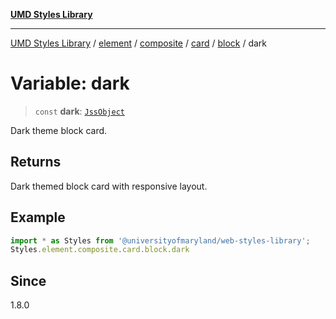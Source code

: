[**UMD Styles Library**](../../../../../../../../README.md)

***

[UMD Styles Library](../../../../../../../../README.md) / [element](../../../../../../../README.md) / [composite](../../../../../README.md) / [card](../../../README.md) / [block](../README.md) / dark

# Variable: dark

> `const` **dark**: [`JssObject`](../../../../../../../../utilities/namespaces/transform/type-aliases/JssObject.md)

Dark theme block card.

## Returns

Dark themed block card with responsive layout.

## Example

```typescript
import * as Styles from '@universityofmaryland/web-styles-library';
Styles.element.composite.card.block.dark
```

## Since

1.8.0

